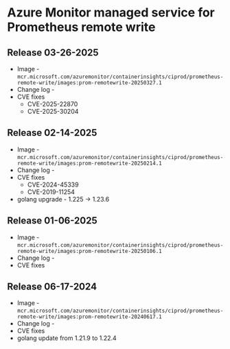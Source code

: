 # Azure Monitor managed service for Prometheus remote write

## Release 03-26-2025
* Image - `mcr.microsoft.com/azuremonitor/containerinsights/ciprod/prometheus-remote-write/images:prom-remotewrite-20250327.1`
* Change log -
* CVE fixes
   - CVE-2025-22870
   - CVE-2025-30204

## Release 02-14-2025
* Image - `mcr.microsoft.com/azuremonitor/containerinsights/ciprod/prometheus-remote-write/images:prom-remotewrite-20250214.1`
* Change log -
* CVE fixes
   - CVE-2024-45339
   - CVE-2019-11254
* golang upgrade - 1.225 -> 1.23.6

## Release 01-06-2025
* Image - `mcr.microsoft.com/azuremonitor/containerinsights/ciprod/prometheus-remote-write/images:prom-remotewrite-20250106.1`
* Change log -
* CVE fixes

## Release 06-17-2024
* Image - `mcr.microsoft.com/azuremonitor/containerinsights/ciprod/prometheus-remote-write/images:prom-remotewrite-20240617.1`
* Change log -
* CVE fixes
* golang update from 1.21.9 to 1.22.4
